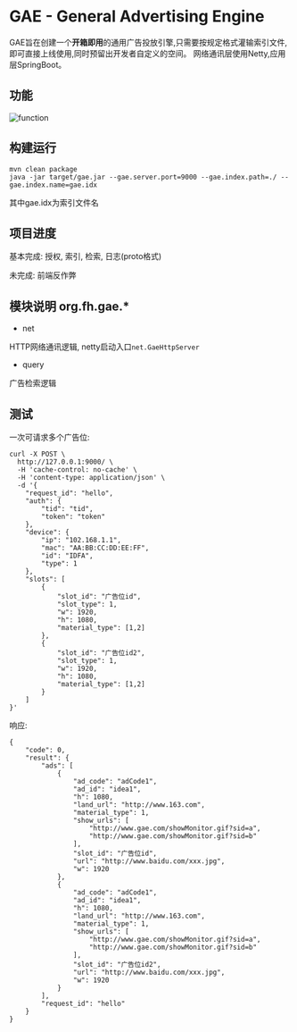 # GAE - General Advertising Engine
GAE旨在创建一个**开箱即用**的通用广告投放引擎,只需要按规定格式灌输索引文件,即可直接上线使用,同时预留出开发者自定义的空间。
网络通讯层使用Netty,应用层SpringBoot。

## 功能
![function](http://ovbyjzegm.bkt.clouddn.com/GAE.png)

## 构建运行
```
mvn clean package
java -jar target/gae.jar --gae.server.port=9000 --gae.index.path=./ --gae.index.name=gae.idx
```
其中gae.idx为索引文件名

## 项目进度
基本完成:
授权, 索引, 检索, 日志(proto格式)

未完成:
前端反作弊

## 模块说明 org.fh.gae.*
- net

HTTP网络通讯逻辑, netty启动入口`net.GaeHttpServer`

- query

广告检索逻辑



## 测试
一次可请求多个广告位:
```
curl -X POST \
  http://127.0.0.1:9000/ \
  -H 'cache-control: no-cache' \
  -H 'content-type: application/json' \
  -d '{
    "request_id": "hello",
    "auth": {
        "tid": "tid",
        "token": "token"
    },
    "device": {
        "ip": "102.168.1.1",
        "mac": "AA:BB:CC:DD:EE:FF",
        "id": "IDFA",
        "type": 1
    },
    "slots": [
        {
            "slot_id": "广告位id",
            "slot_type": 1,
            "w": 1920,
            "h": 1080,
            "material_type": [1,2]
        },
        {
            "slot_id": "广告位id2",
            "slot_type": 1,
            "w": 1920,
            "h": 1080,
            "material_type": [1,2]
        }
    ]
}'
```
响应:
```
{
    "code": 0,
    "result": {
        "ads": [
            {
                "ad_code": "adCode1",
                "ad_id": "idea1",
                "h": 1080,
                "land_url": "http://www.163.com",
                "material_type": 1,
                "show_urls": [
                    "http://www.gae.com/showMonitor.gif?sid=a",
                    "http://www.gae.com/showMonitor.gif?sid=b"
                ],
                "slot_id": "广告位id",
                "url": "http://www.baidu.com/xxx.jpg",
                "w": 1920
            },
            {
                "ad_code": "adCode1",
                "ad_id": "idea1",
                "h": 1080,
                "land_url": "http://www.163.com",
                "material_type": 1,
                "show_urls": [
                    "http://www.gae.com/showMonitor.gif?sid=a",
                    "http://www.gae.com/showMonitor.gif?sid=b"
                ],
                "slot_id": "广告位id2",
                "url": "http://www.baidu.com/xxx.jpg",
                "w": 1920
            }
        ],
        "request_id": "hello"
    }
}
```